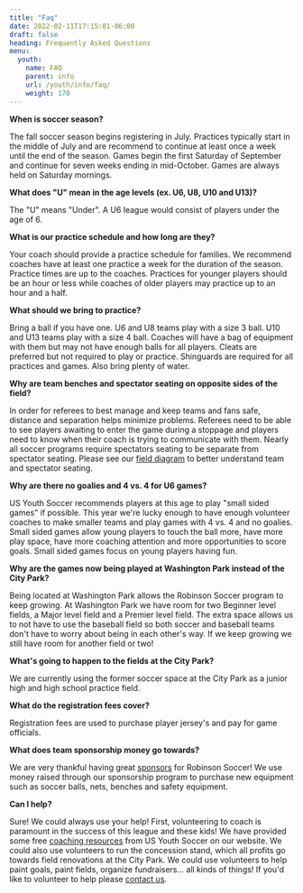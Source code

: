 ```yaml
---
title: "Faq"
date: 2022-02-11T17:15:01-06:00
draft: false
heading: Frequently Asked Questions
menu:
  youth:
    name: FAQ
    parent: info
    url: /youth/info/faq/
    weight: 170
---
```

**When is soccer season?**

The fall soccer season begins registering in July.  Practices typically start in the middle of July and are recommend to continue at least once a week until the end of the season.  Games begin the first Saturday of September and continue for seven weeks ending in mid-October.  Games are always held on Saturday mornings.

**What does "U" mean in the age levels (ex. U6, U8, U10 and U13)?**

The "U" means "Under".  A U6 league would consist of players under the age of 6.

**What is our practice schedule and how long are they?**

Your coach should provide a practice schedule for families.  We recommend coaches have at least one practice a week for the duration of the season.  Practice times are up to the coaches.  Practices for younger players should be an hour or less while coaches of older players may practice up to an hour and a half.

**What should we bring to practice?**

Bring a ball if you have one. U6 and U8 teams play with a size 3 ball.  U10 and U13 teams play with a size 4 ball.  Coaches will have a bag of equipment with them but may not have enough balls for all players.  Cleats are preferred but not required to play or practice.  Shinguards are required for all practices and games.  Also bring plenty of water.

**Why are team benches and spectator seating on opposite sides of the field?**

In order for referees to best manage and keep teams and fans safe, distance and separation helps minimize problems.  Referees need to be able to see players awaiting to enter the game during a stoppage and players need to know when their coach is trying to communicate with them.  Nearly all soccer programs require spectators seating to be separate from spectator seating.  Please see our [field diagram](/youth/info/fields/) to better understand team and spectator seating.

**Why are there no goalies and 4 vs. 4 for U6 games?**

US Youth Soccer recommends players at this age to play "small sided games" if possible. This year we're lucky enough to have enough volunteer coaches to make smaller teams and play games with 4 vs. 4 and no goalies.  Small sided games allow young players to touch the ball more, have more play space, have more coaching attention and more opportunities to score goals.  Small sided games focus on young players having fun.

**Why are the games now being played at Washington Park instead of the City Park?**

Being located at Washington Park allows the Robinson Soccer program to keep growing.  At Washington Park we have room for two Beginner level fields, a Major level field and a Premier level field.  The extra space allows us to not have to use the baseball field so both soccer and baseball teams don't have to worry about being in each other's way.  If we keep growing we still have room for another field or two!

**What's going to happen to the fields at the City Park?**

We are currently using the former soccer space at the City Park as a junior high and high school practice field.

**What do the registration fees cover?**

Registration fees are used to purchase player jersey's and pay for game officials.

**What does team sponsorship money go towards?**

We are very thankful having great [sponsors](/youth/sponsors/) for Robinson Soccer! We use money raised through our sponsorship program to purchase new equipment such as soccer balls, nets, benches and safety equipment.

**Can I help?**

Sure!  We could always use your help! First, volunteering to coach is paramount in the success of this league and these kids!  We have provided some free [coaching resources](/youth/info/coaching/) from US Youth Soccer on our website.  We could also use volunteers to run the concession stand, which all profits go towards field renovations at the City Park.  We could use volunteers to help paint goals, paint fields, organize fundraisers... all kinds of things!  If you'd like to volunteer to help please [contact us](/youth/contact/).